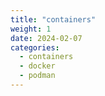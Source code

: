 ```yaml
---
title: "containers"
weight: 1
date: 2024-02-07
categories:
  - containers
  - docker
  - podman
---
```

